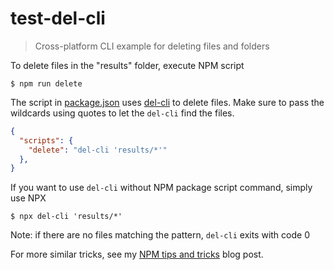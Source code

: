 # test-del-cli
> Cross-platform CLI example for deleting files and folders

To delete files in the "results" folder, execute NPM script

```shell
$ npm run delete
```

The script in [package.json](./package.json) uses [del-cli](https://github.com/sindresorhus/del-cli) to delete files. Make sure to pass the wildcards using quotes to let the `del-cli` find the files.

```json
{
  "scripts": {
    "delete": "del-cli 'results/*'"
  },
}
```

If you want to use `del-cli` without NPM package script command, simply use NPX

```shell
$ npx del-cli 'results/*'
```

Note: if there are no files matching the pattern, `del-cli` exits with code 0

For more similar tricks, see my [NPM tips and tricks](https://glebbahmutov.com/blog/npm-tips-and-tricks/) blog post.
